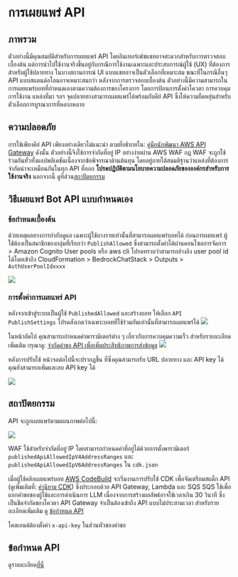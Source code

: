 # การเผยแพร่ API

## ภาพรวม

ตัวอย่างนี้มีคุณสมบัติสำหรับการเผยแพร่ API โดยอินเทอร์เฟซแชทอาจสะดวกสำหรับการตรวจสอบเบื้องต้น แต่การนำไปใช้งานจริงขึ้นอยู่กับกรณีการใช้งานเฉพาะและประสบการณ์ผู้ใช้ (UX) ที่ต้องการสำหรับผู้ใช้ปลายทาง ในบางสถานการณ์ UI แบบแชทอาจเป็นตัวเลือกที่เหมาะสม ขณะที่ในกรณีอื่นๆ API แบบสแตนด์อโลนอาจเหมาะสมกว่า หลังจากการตรวจสอบเบื้องต้น ตัวอย่างนี้มีความสามารถในการเผยแพร่บอทที่กำหนดเองตามความต้องการของโครงการ โดยการป้อนการตั้งค่าโควตา การควบคุมการใช้งาน แหล่งที่มา ฯลฯ จุดปลายทางสามารถเผยแพร่ได้พร้อมกับคีย์ API ซึ่งให้ความยืดหยุ่นสำหรับตัวเลือกการบูรณาการที่หลากหลาย

## ความปลอดภัย

การใช้เพียงคีย์ API เพียงอย่างเดียวไม่แนะนำ ตามที่อธิบายใน: [คู่มือนักพัฒนา AWS API Gateway](https://docs.aws.amazon.com/apigateway/latest/developerguide/api-gateway-api-usage-plans.html) ดังนั้น ตัวอย่างนี้จึงใช้การจำกัดที่อยู่ IP อย่างง่ายผ่าน AWS WAF กฎ WAF จะถูกใช้ร่วมกันทั่วทั้งแอปพลิเคชันเนื่องจากข้อพิจารณาด้านต้นทุน โดยอยู่ภายใต้สมมติฐานว่าแหล่งที่ต้องการจำกัดน่าจะเหมือนกันในทุก API ที่ออก **โปรดปฏิบัติตามนโยบายความปลอดภัยขององค์กรสำหรับการใช้งานจริง** นอกจากนี้ ดูที่ส่วน[สถาปัตยกรรม](#architecture)

## วิธีเผยแพร่ Bot API แบบกำหนดเอง

### ข้อกำหนดเบื้องต้น

ด้วยเหตุผลทางการกำกับดูแล เฉพาะผู้ใช้บางรายเท่านั้นที่สามารถเผยแพร่บอทได้ ก่อนการเผยแพร่ ผู้ใช้ต้องเป็นสมาชิกของกลุ่มที่เรียกว่า `PublishAllowed` ซึ่งสามารถตั้งค่าได้ผ่านคอนโซลการจัดการ > Amazon Cognito User pools หรือ aws cli โปรดทราบว่าสามารถอ้างอิง user pool id ได้โดยเข้าถึง CloudFormation > BedrockChatStack > Outputs > `AuthUserPoolIdxxxx`

![](./imgs/group_membership_publish_allowed.png)

### การตั้งค่าการเผยแพร่ API

หลังจากเข้าสู่ระบบเป็นผู้ใช้ `PublishedAllowed` และสร้างบอท ให้เลือก `API PublishSettings` โปรดสังเกตว่าเฉพาะบอทที่ใช้ร่วมกันเท่านั้นที่สามารถเผยแพร่ได้
![](./imgs/bot_api_publish_screenshot.png)

ในหน้าถัดไป คุณสามารถกำหนดค่าพารามิเตอร์ต่าง ๆ เกี่ยวกับการควบคุมความเร็ว สำหรับรายละเอียดเพิ่มเติม กรุณาดู: [จำกัดคำขอ API เพื่อเพิ่มประสิทธิภาพการส่งข้อมูล](https://docs.aws.amazon.com/apigateway/latest/developerguide/api-gateway-request-throttling.html)
![](./imgs/bot_api_publish_screenshot2.png)

หลังการปรับใช้ หน้าจอต่อไปนี้จะปรากฏขึ้น ที่ซึ่งคุณสามารถรับ URL ปลายทาง และ API key ได้ คุณยังสามารถเพิ่มและลบ API key ได้

![](./imgs/bot_api_publish_screenshot3.png)

## สถาปัตยกรรม

API จะถูกเผยแพร่ตามแผนภาพต่อไปนี้:

![](./imgs/published_arch.png)

WAF ใช้สำหรับจำกัดที่อยู่ IP โดยสามารถกำหนดค่าที่อยู่ได้ด้วยการตั้งพารามิเตอร์ `publishedApiAllowedIpV4AddressRanges` และ `publishedApiAllowedIpV6AddressRanges` ใน `cdk.json`

เมื่อผู้ใช้คลิกเผยแพร่บอท [AWS CodeBuild](https://aws.amazon.com/codebuild/) จะเริ่มงานการปรับใช้ CDK เพื่อจัดเตรียมสแต็ก API (ดูเพิ่มเติมที่: [คำนิยาม CDK](../cdk/lib/api-publishment-stack.ts)) ซึ่งประกอบด้วย API Gateway, Lambda และ SQS SQS ใช้เพื่อแยกคำขอของผู้ใช้และการดำเนินการ LLM เนื่องจากการสร้างผลลัพธ์อาจใช้เวลาเกิน 30 วินาที ซึ่งเป็นขีดจำกัดของโควตา API Gateway จำเป็นต้องเข้าถึง API แบบไม่ประสานเวลา สำหรับรายละเอียดเพิ่มเติม ดู [ข้อกำหนด API](#api-specification)

ไคลเอนต์ต้องตั้งค่า `x-api-key` ในส่วนหัวของคำขอ

## ข้อกำหนด API

ดูรายละเอียด[ที่นี่](https://aws-samples.github.io/bedrock-claude-chat)